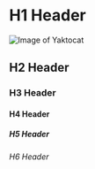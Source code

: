 # H1 Header
![Image of Yaktocat](https://octodex.github.com/images/yaktocat.png)
## H2 Header

### H3 Header

#### H4 Header

##### H5 Header

######  H6 Header
